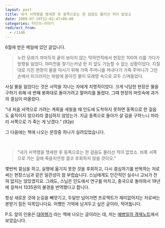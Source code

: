 ```yaml
---
layout: post
title: 내가 서역행을 맹세한 후 동쪽으로는 한 걸음도 물러선 적이 없었소
date: 2009-07-19T12:02:47+09:00
categories: 타인의-이야기
redirect_from:
  - /1146
---
```


6월에 받은 메일에 있던 글입니다.

> 누런 모래가 까마득히 끝이 보이지 않는 막하연적에서 현장은 100여 리를 가다가 방향을 잃었다. 야마천을 찾기는커녕 한 치 앞도 가늠할 수 없는 상황이었다. 지칠대로 지친 현장이 물을 마시기 위해 가죽 주머니를 꺼내다가 가죽 주머니가 그만 손에서 미끄러지는 바람에 쏟아진 물이 모래땅 속으로 모두 스며들었다.

사실 물을 잃었다는 것은 사막을 지나는 자에게 치명적이었다. 크게 낙담한 현장은 물을 구하기 위해 네 번째 봉화대로 돌아가려고 말머리를 돌렸다. 그때 현장의 머릿속에 과거의 결심이 떠올랐다.

"내 처음 서역으로 가려는 계획을 세웠을 때 인도에 도착하지 못하면 동쪽으로 한 걸음도 움직이지 않으리라 결심하지 않았는가. 지금 동쪽으로 돌아가 살 길을 구하느니 차라리 서쪽으로 가 죽는 게 낫겠다." (92p)

그 다음에는 책에 나오는 문장중 하나가 실려있었습니다.

 

> "내가 서역행을 맹세한 후 동쪽으로는 한 걸음도 물러선 적이 없었소. 비록 서쪽으로 가는 길에 죽을지언정 결코 후회하지 않을 것이오."

몇번씩 결심을 하고, 실행에 옮기지 못한 것을 후회하고, 다시 결심하기를 반복하는 저로써는 현장스님과 같은 일관성이 참 부럽습니다. 스님에게도 인간적인 실수나 고뇌가 전혀 없지는 않았겠지요. 그래도, 스님은 인도에서 연구를 마치고, 중국으로 돌아와서 19년에 걸쳐서 1335권의 불경을 번역했다고 합니다.

항상 새로운 것에 눈길을 빼앗기고, 두달만 넘어가면 프로젝트가 재미없어지는 저로써는 본받기 힘든 덕목입니다요. 어쨌든 기억에 남겨두고 싶은 글이라, 적어둡니다.

P.S. 앞의 인용은 <a title="[http://www.aladdin.co.kr/shop/wproduct.aspx?ISBN=8952211391&amp;copyPaper=1&amp;ttbkey=ttbdaniel1105004&amp;partner=linxus]로 이동합니다." href="http://www.aladdin.co.kr/shop/wproduct.aspx?ISBN=8952211391&amp;copyPaper=1&amp;ttbkey=ttbdaniel1105004&amp;partner=linxus" target="_blank">대여행가</a> 라는 책에 나오는 글이라는 데, 저는 <a title="[http://www.linxus.co.kr/blog/view_post.asp?blogid=yehbyungil&amp;post_seq_no=48267&amp;order_by=1&amp;page=1&amp;post_type=&amp;dir_code=&amp;blog_cate_seq_no=0&amp;blog_cate_parent_seq_no=0&amp;expert_category_seq_no=0]로 이동합니다." href="http://www.linxus.co.kr/blog/view_post.asp?blogid=yehbyungil&amp;post_seq_no=48267&amp;order_by=1&amp;page=1&amp;post_type=&amp;dir_code=&amp;blog_cate_seq_no=0&amp;blog_cate_parent_seq_no=0&amp;expert_category_seq_no=0" target="_blank">예병일의 경제노트</a>에서 보았습니다.
